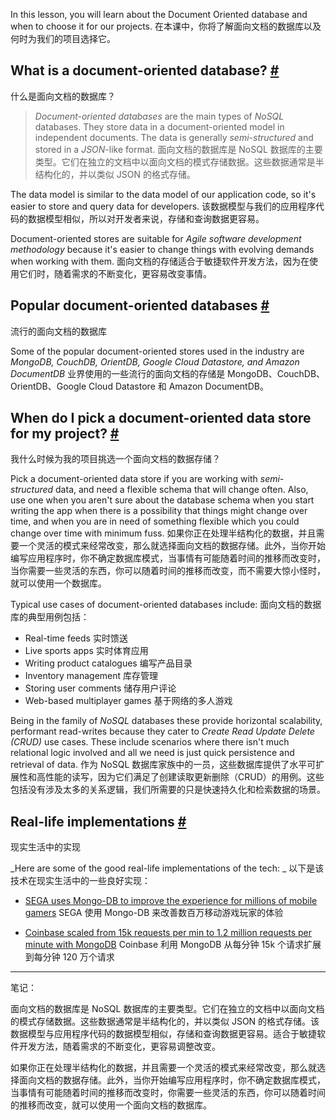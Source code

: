 In this lesson, you will learn about the Document Oriented database and when to choose it for our projects.
在本课中，你将了解面向文档的数据库以及何时为我们的项目选择它。

## What is a document-oriented database? [#](https://www.educative.io/courses/web-application-software-architecture-101/BnkAPNov2oo#What-is-a-document-oriented-database?)
什么是面向文档的数据库？
> _Document-oriented databases_ are the main types of _NoSQL_ databases. They store data in a document-oriented model in independent documents. The data is generally _semi-structured_ and stored in a _JSON_-like format.
> 面向文档的数据库是 NoSQL 数据库的主要类型。它们在独立的文档中以面向文档的模式存储数据。这些数据通常是半结构化的，并以类似 JSON 的格式存储。

The data model is similar to the data model of our application code, so it's easier to store and query data for developers.
该数据模型与我们的应用程序代码的数据模型相似，所以对开发者来说，存储和查询数据更容易。

Document-oriented stores are suitable for _Agile software development methodology_ because it's easier to change things with evolving demands when working with them.
面向文档的存储适合于敏捷软件开发方法，因为在使用它们时，随着需求的不断变化，更容易改变事情。

## Popular document-oriented databases [#](https://www.educative.io/courses/web-application-software-architecture-101/BnkAPNov2oo#Popular-document-oriented-databases)
流行的面向文档的数据库

Some of the popular document-oriented stores used in the industry are _MongoDB, CouchDB, OrientDB, Google Cloud Datastore, and Amazon DocumentDB_
业界使用的一些流行的面向文档的存储是 MongoDB、CouchDB、OrientDB、Google Cloud Datastore 和 Amazon DocumentDB。

## When do I pick a document-oriented data store for my project? [#](https://www.educative.io/courses/web-application-software-architecture-101/BnkAPNov2oo#When-do-I-pick-a-document-oriented-data-store-for-my-project?)
我什么时候为我的项目挑选一个面向文档的数据存储？

Pick a document-oriented data store if you are working with _semi-structured_ data, and need a flexible schema that will change often. Also, use one when you aren't sure about the database schema when you start writing the app when there is a possibility that things might change over time, and when you are in need of something flexible which you could change over time with minimum fuss.
如果你正在处理半结构化的数据，并且需要一个灵活的模式来经常改变，那么就选择面向文档的数据存储。此外，当你开始编写应用程序时，你不确定数据库模式，当事情有可能随着时间的推移而改变时，当你需要一些灵活的东西，你可以随着时间的推移而改变，而不需要大惊小怪时，就可以使用一个数据库。

Typical use cases of document-oriented databases include:
面向文档的数据库的典型用例包括：

- Real-time feeds
实时馈送
- Live sports apps
实时体育应用
- Writing product catalogues
编写产品目录
- Inventory management
库存管理
- Storing user comments
储存用户评论
- Web-based multiplayer games
基于网络的多人游戏

Being in the family of _NoSQL_ databases these provide horizontal scalability, performant read-writes because they cater to _Create Read Update Delete (CRUD)_ use cases. These include scenarios where there isn't much relational logic involved and all we need is just quick persistence and retrieval of data.
作为 NoSQL 数据库家族中的一员，这些数据库提供了水平可扩展性和高性能的读写，因为它们满足了创建读取更新删除（CRUD）的用例。这些包括没有涉及太多的关系逻辑，我们所需要的只是快速持久化和检索数据的场景。

## Real-life implementations [#](https://www.educative.io/courses/web-application-software-architecture-101/BnkAPNov2oo#Real-life-implementations)
现实生活中的实现

_Here are some of the good real-life implementations of the tech: _
以下是该技术在现实生活中的一些良好实现：

- [SEGA uses Mongo-DB to improve the experience for millions of mobile gamers](https://www.mongodb.com/blog/post/sega-hardlight-migrates-to-mongodb-atlas-simplify-ops-improve-experience-mobile-gamers)
SEGA 使用 Mongo-DB 来改善数百万移动游戏玩家的体验

- [Coinbase scaled from 15k requests per min to 1.2 million requests per minute with MongoDB](https://blog.coinbase.com/scaling-connections-with-ruby-and-mongodb-99204dbf8857)
Coinbase 利用 MongoDB 从每分钟 15k 个请求扩展到每分钟 120 万个请求

---

笔记：

面向文档的数据库是 NoSQL 数据库的主要类型。它们在独立的文档中以面向文档的模式存储数据。这些数据通常是半结构化的，并以类似 JSON 的格式存储。该数据模型与应用程序代码的数据模型相似，存储和查询数据更容易。适合于敏捷软件开发方法，随着需求的不断变化，更容易调整改变。

如果你正在处理半结构化的数据，并且需要一个灵活的模式来经常改变，那么就选择面向文档的数据存储。此外，当你开始编写应用程序时，你不确定数据库模式，当事情有可能随着时间的推移而改变时，你需要一些灵活的东西，你可以随着时间的推移而改变，就可以使用一个面向文档的数据库。
